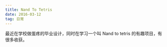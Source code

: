 ```yaml
---
title: Nand To Tetris
date: 2016-03-12
tag: 日常
---
```

最近在学校做蛋疼的毕业设计，同时在学习一个叫 Nand to tetris 的有趣项目，有很多收获。